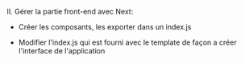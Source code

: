 II. Gérer la partie front-end avec Next:

- Créer les composants, les exporter dans un index.js

- Modifier l'index.js qui est fourni avec le template de façon a créer l'interface de l'application